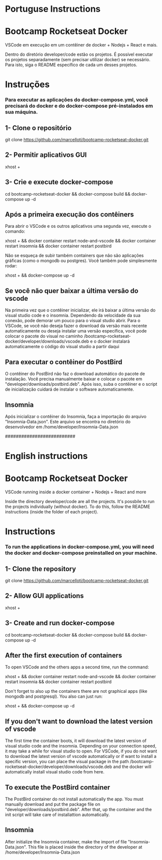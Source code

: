# Portuguse Instructions

# Bootcamp Rocketseat Docker
VSCode em execução em um contêiner de docker + Nodejs + React e mais.

Dentro do diretório developer/code estão os projetos. É possível executar os projetos
separadamente (sem precisar utilizar docker) se necessário. Para isto, siga o README específico
de cada um desses projetos.

# Instruções
### Para executar as aplicações do docker-compose.yml, você precisará do docker e do docker-compose pré-instalados em sua máquina.


## 1- Clone o repositório
git clone https://github.com/marcelloti/bootcamp-rocketseat-docker.git

## 2- Permitir aplicativos GUI
xhost +

## 3- Crie e execute docker-compose
cd bootcamp-rocketseat-docker && docker-compose build && docker-compose up -d

## Após a primeira execução dos contêiners
Para abrir o VSCode e os outros aplicativos uma segunda vez, execute o comando:

xhost + && docker container restart node-and-vscode && docker container restart insomnia && docker container restart postbird

Não se esqueça de subir também containers que não são aplicações gráficas (como o mongodb ou postgres). Você também pode simplesmente rodar:

xhost + && docker-compose up -d

## Se você não quer baixar a última versão do vscode
Na primeira vez que o contêiner inicializar, ele irá baixar a última versão do visual studio code e o insomnia. Dependendo da velocidade da sua conexão, pode demorar um pouco para o visual studio abrir. 
Para o VSCode, se você não deseja fazer o download da versão mais recente automaticamente ou deseja instalar uma versão específica, você pode colocar o pacote do visual no caminho /bootcamp-rocketseat-docker/developer/downloads/vscode.deb e o docker instalará automaticamente o código do visual studio a partir daqui

## Para executar o contêiner do PostBird
O contêiner do PostBird não faz o download automático do pacote de instalação. Você precisa manualmente baixar e colocar o pacote em "developer/downloads/postbird.deb". Após isso, suba o contêiner e
o script de inicialização cuidará de instalar o software automaticamente.

## Insomnia
Após inicializar o contêiner do Insomnia, faça a importação do arquivo "Insomnia-Data.json". Este arquivo se encontra no diretório do desenvolvedor em /home/developer/Insomnia-Data.json


##########################
# English instructions

# Bootcamp Rocketseat Docker
VSCode running inside a docker container + Nodejs + React and more

Inside the directory developer/code are all the projects. It's possbile to run the projects
individually (without docker). To do this, follow the README instructions (inside the folder of each project).

# Instructions
### To run the applications in docker-compose.yml, you will need the docker and docker-compose preinstalled on your machine.


## 1- Clone the repository
git clone https://github.com/marcelloti/bootcamp-rocketseat-docker.git

## 2- Allow GUI applications
xhost +

## 3- Create and run docker-compose
cd bootcamp-rocketseat-docker && docker-compose build && docker-compose up -d

## After the first execution of containers
To open VSCode and the others apps a second time, run the command:

xhost + && docker container restart node-and-vscode && docker container restart insomnia && docker container restart postbird

Don't forget to also up the containers there are not graphical apps (like mongodb and postgresql). You also can just run:

xhost + && docker-compose up -d

## If you don't want to download the latest version of vscode
The first time the container boots, it will download the latest version of visual studio code and the insomnia. Depending on your connection speed, it may take a while for visual studio to open. 
For VSCode, if you do not want to download the latest version of vscode automatically or if want to install a specific version, you can place the visual package in the path /bootcamp-rocketseat-docker/developer/downloads/vscode.deb and the docker will automatically install visual studio code from here.

## To execute the PostBird container
The PostBird container do not install automatically the app. You must manually download and put the package file on "developer/downloads/postbird.deb". After that, up the container and the init script will 
take care of installattion automatically.

## Insomnia
After initialize the Insomnia container, make the import of file "Insomnia-Data.json". This file is placed inside the directory of the developer at /home/developer/Insomnia-Data.json
